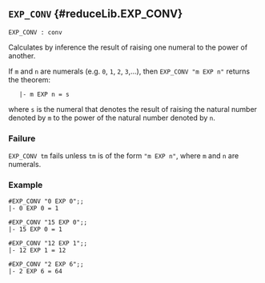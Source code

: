 ## `EXP_CONV` {#reduceLib.EXP_CONV}


```
EXP_CONV : conv
```



Calculates by inference the result of raising one numeral to the power of
another.


If `m` and `n` are numerals (e.g. `0`, `1`, `2`, `3`,...), then
`EXP_CONV "m EXP n"` returns the theorem:
    
       |- m EXP n = s
    
where `s` is the numeral that denotes the result of raising the
natural number denoted by `m` to the power of the natural number denoted
by `n`.

### Failure

`EXP_CONV tm` fails unless `tm` is of the form  `"m EXP n"`, where `m` and
`n` are numerals.

### Example

    
    #EXP_CONV "0 EXP 0";;
    |- 0 EXP 0 = 1
    
    #EXP_CONV "15 EXP 0";;
    |- 15 EXP 0 = 1
    
    #EXP_CONV "12 EXP 1";;
    |- 12 EXP 1 = 12
    
    #EXP_CONV "2 EXP 6";;
    |- 2 EXP 6 = 64
    
